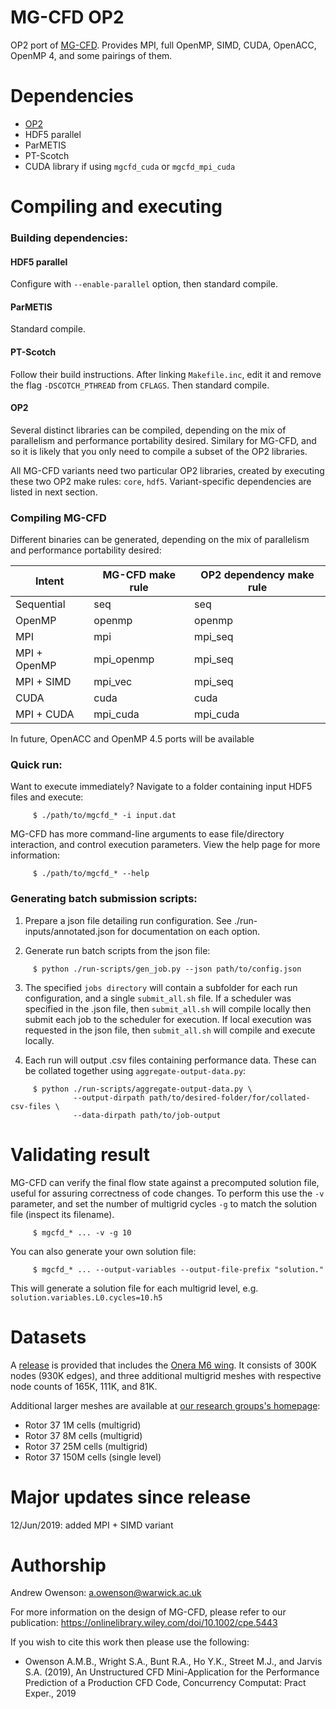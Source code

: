 MG-CFD OP2
==========================================

OP2 port of [MG-CFD](https://github.com/warwick-hpsc/MG-CFD-app-plain). Provides MPI, full OpenMP, SIMD, CUDA, OpenACC, OpenMP 4, and some pairings of them.

Dependencies
==========================================

* [OP2](https://github.com/OP-DSL/OP2-Common)
* HDF5 parallel
* ParMETIS
* PT-Scotch
* CUDA library if using `mgcfd_cuda` or `mgcfd_mpi_cuda`

Compiling and executing
==========================================

### Building dependencies:

#### HDF5 parallel
Configure with `--enable-parallel` option, then standard compile.

#### ParMETIS
Standard compile.

#### PT-Scotch
Follow their build instructions. After linking `Makefile.inc`, edit it and remove the flag `-DSCOTCH_PTHREAD` from `CFLAGS`. Then standard compile.

#### OP2
Several distinct libraries can be compiled, depending on the mix of parallelism and performance portability desired. Similary for MG-CFD, and so it is likely that you only need to compile a subset of the OP2 libraries. 

All MG-CFD variants need two particular OP2 libraries, created by executing these two OP2 make rules: `core`, `hdf5`. Variant-specific dependencies are listed in next section.

### Compiling MG-CFD

Different binaries can be generated, depending on the mix of parallelism and performance portability desired:

Intent | MG-CFD make rule | OP2 dependency make rule
------ | --------- | -----------------------------
Sequential | seq | seq
OpenMP | openmp | openmp
MPI | mpi | mpi_seq
MPI + OpenMP | mpi_openmp | mpi_seq
MPI + SIMD | mpi_vec | mpi_seq
CUDA | cuda | cuda
MPI + CUDA | mpi_cuda | mpi_cuda

In future, OpenACC and OpenMP 4.5 ports will be available

### Quick run:

Want to execute immediately? Navigate to a folder containing input HDF5 files and execute:

```Shell
     $ ./path/to/mgcfd_* -i input.dat
```

MG-CFD has more command-line arguments to ease file/directory interaction, and control execution parameters. View the help page for more information:

```Shell
     $ ./path/to/mgcfd_* --help
```

### Generating batch submission scripts:

1) Prepare a json file detailing run configuration. See ./run-inputs/annotated.json for documentation on each option. 

2) Generate run batch scripts from the json file:

```Shell
     $ python ./run-scripts/gen_job.py --json path/to/config.json
```
     
3) The specified `jobs directory` will contain a subfolder for each run configuration, and a single `submit_all.sh` file. If a scheduler was specified in the .json file, then `submit_all.sh` will compile locally then submit each job to the scheduler for execution. If local execution was requested in the json file, then `submit_all.sh` will compile and execute locally. 

4) Each run will output .csv files containing performance data. These can be collated together using `aggregate-output-data.py`:

```Shell
     $ python ./run-scripts/aggregate-output-data.py \ 
              --output-dirpath path/to/desired-folder/for/collated-csv-files \
              --data-dirpath path/to/job-output
```

Validating result
==========================================

MG-CFD can verify the final flow state against a precomputed solution file, useful for assuring correctness of code changes. To perform this use the `-v` parameter, and set the number of multigrid cycles `-g` to match the solution file (inspect its filename).

```Shell
     $ mgcfd_* ... -v -g 10
```

You can also generate your own solution file:

```Shell
     $ mgcfd_* ... --output-variables --output-file-prefix "solution."
```

This will generate a solution file for each multigrid level, e.g. `solution.variables.L0.cycles=10.h5`

Datasets
==========================================

A [release](https://github.com/warwick-hpsc/MG-CFD-app-OP2/releases) is provided that includes the [Onera M6 wing](https://www.grc.nasa.gov/WWW/wind/valid/m6wing/m6wing.html). It consists of 300K nodes (930K edges), and three additional multigrid meshes with respective node counts of 165K, 111K, and 81K. 

Additional larger meshes are available at [our research groups's homepage](https://warwick.ac.uk/fac/sci/dcs/research/systems/hpsc/software):
* Rotor 37 1M cells (multigrid)
* Rotor 37 8M cells (multigrid)
* Rotor 37 25M cells (multigrid)
* Rotor 37 150M cells (single level)

Major updates since release
==========================================
12/Jun/2019: added MPI + SIMD variant

Authorship
==========================================

Andrew Owenson: a.owenson@warwick.ac.uk

For more information on the design of MG-CFD, please refer to our publication: https://onlinelibrary.wiley.com/doi/10.1002/cpe.5443

If you wish to cite this work then please use the following:

* Owenson A.M.B., Wright S.A., Bunt R.A., Ho Y.K., Street M.J., and Jarvis S.A. (2019), An Unstructured CFD Mini-Application for the Performance Prediction of a Production CFD Code, Concurrency Computat: Pract Exper., 2019

